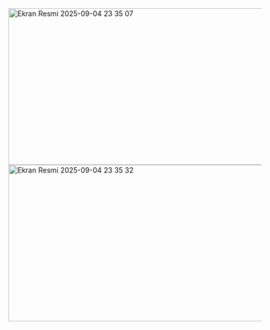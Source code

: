 <img width="572" height="312" alt="Ekran Resmi 2025-09-04 23 35 07" src="https://github.com/user-attachments/assets/44408a42-6166-481d-a1d5-01e3390cb15d" />

<img width="572" height="312" alt="Ekran Resmi 2025-09-04 23 35 32" src="https://github.com/user-attachments/assets/628ffedf-b844-4c1a-96ed-5555e6becb29" />
